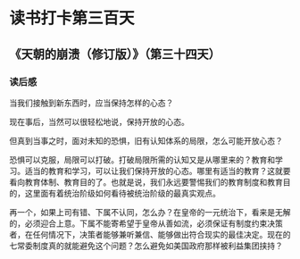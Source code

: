 读书打卡第三百天
===

《天朝的崩溃（修订版）》（第三十四天）
---

### 读后感

当我们接触到新东西时，应当保持怎样的心态？

现在事后，当然可以很轻松地说，保持开放的心态。

但真到当事之时，面对未知的恐惧，旧有认知体系的局限，怎么可能开放心态？

恐惧可以克服，局限可以打破。打破局限所需的认知又是从哪里来的？教育和学习。适当的教育和学习，可以让我们保持开放的心态。哪里有适当的教育？这就要看向教育体制、教育目的了。也就是说，我们永远要警惕我们的教育制度和教育目的，这里面有着统治阶级如何看待被统治阶级的最真实观点。

再一个，如果上司有错、下属不认同，怎么办？在皇帝的一元统治下，看来是无解的，必须迎合上意。下属不能寄希望于皇帝从善如流，必须保证有制度约束决策者，在任何情况下，决策者能够兼听兼信、能够做出符合现实的最佳决定。现在的七常委制度真的就能避免这个问题？怎么避免如美国政府那样被利益集团挟持？